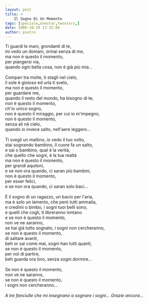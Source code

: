 ```yaml
---
layout: post
title: >
    Il Sogno Di Un Momento
tags: [speciale,onestar,twostars,]
date: 2008-10-29 17:32:00
author: pietro
---
```

Ti guardi le mani, grondanti di te,<br/>mi vedo un domani, ormai senza di me,<br/>ma non è questo il momento,<br/>per piangersi via,<br/>quando ogni bella cosa, non è già più mia...<br/><br/>Compari tra molte, ti stagli nel cielo,<br/>il sole è gioioso ed urla ti svelo,<br/>ma non è questo il momento,<br/>per guardare me,<br/>quando il resto del mondo, ha bisogno di te,<br/>non è questo il momento,<br/>ch'io unico sogno,<br/>non è questo il miraggio, per cui io m'impegno,<br/>non è questo il momento,<br/>senza ali né cielo,<br/>quando io invece salto, nell'aere leggero...<br/><br/>Ti svegli un mattino, io vedo il tuo volto,<br/>stai sognando bambino, il cuore fa un salto,<br/>e sai o bambino, qual è la verità,<br/>che quello che sogni, è la tua realtà<br/>ma non è questo il momento,<br/>per grandi aquiloni,<br/>e se non ora quando, ci saran più bambini,<br/>non è questo il momento,<br/>per esser felici,<br/>e se non ora quando, ci saran solo baci...<br/><br/>È il sogno di un ragazzo, un bacio per l'aria,<br/>ma è solo un lamento, che però tutti ammalia,<br/>e credimi o bimbo, i sogni tuoi belli sono,<br/>e quelli che cogli, ti libreranno lontano<br/>e se non è questo il momento,<br/>non ve ne saranno,<br/>se hai già tutto sognato, i sogni non cercheranno,<br/>se non è questo il momento,<br/>di saltare avanti,<br/>beh or sai come mai, sogni han tutti quanti,<br/>se non è questo il momento,<br/>per noi di partire,<br/>beh guarda ora loro, senza sogni dormire...<br/><br/>Se non è questo il momento,<br/>non ve ne saranno,<br/>se non è questo il momento,<br/>i sogni non cercheranno...<br/><br/><span style="font-style: italic">A tre fanciulle che mi insegnano a sognare i sogni... Grazie ancora...</span>
